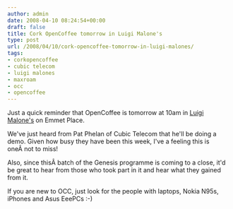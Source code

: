 ```yaml
---
author: admin
date: 2008-04-10 08:24:54+00:00
draft: false
title: Cork OpenCoffee tomorrow in Luigi Malone's
type: post
url: /2008/04/10/cork-opencoffee-tomorrow-in-luigi-malones/
tags:
- corkopencoffee
- cubic telecom
- luigi malones
- maxroam
- occ
- opencoffee
---
```


Just a quick reminder that OpenCoffee is tomorrow at 10am in [Luigi Malone's](http://useamap.com/opencoffeecork) on Emmet Place.

We've just heard from Pat Phelan of Cubic Telecom that he'll be doing a demo.  Given how busy they have been this week, I've a feeling this is oneÂ not to  miss!

Also, since thisÂ batch of the Genesis programme is coming to a close,  it'd be great to hear from those who took part in it and hear what they gained  from it.

If you are new to OCC, just look for the people with laptops, Nokia N95s,  iPhones and Asus EeePCs :-)
